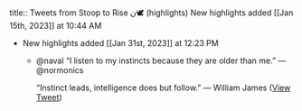 title:: Tweets from Stoop to Rise ن🕊️ (highlights)
New highlights added [[Jan 15th, 2023]] at 10:44 AM

- New highlights added [[Jan 31st, 2023]] at 12:23 PM
	- @naval “I listen to my instincts because they are older than me.”
	  — @normonics 
	  
	  “Instinct leads, intelligence does but follow.”
	  — William James ([View Tweet](https://twitter.com/StoopToRise/status/1620205337742807040))